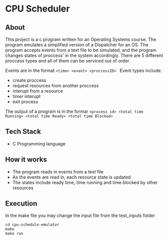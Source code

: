 # CPU Scheduler

## About

This project is a c program written for an Operating Systems course. The program emulates a simplified version of a Dispatcher for an OS. The program accepts events from a text file to be simulated, and the program changes states of proccess' in the system accordingly. There are 5 different proccess types and all of them can be serviced out of order.

Events are in the format ```<time> <event> <proccessID> ```
Event types include:
- create proccess
- request resources from another proccess
- interupt from a resource
- timer interupt
- exit process

The output of a program is in the formar ```<process id> <total time Running> <total time Ready> <total time Blocked>```

## Tech Stack
- C Programming language

## How it works
- The program reads in events from a text file
- As the events are read in, each resource state is updated
- The states include ready time, time running and time blocked by other resources

## Execution

In the make file you may change the input file from the test_inputs folder

```
cd cpu-schedule-emulator
make
make run
```
